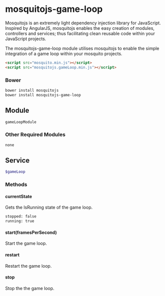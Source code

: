 # mosquitojs-game-loop

Mosquitojs is an extremely light dependency injection library for JavaScript. Inspired by AngularJS, mosquitojs enables the easy creation of modules, controllers and services; thus facilitating clean reusable code within your JavaScript projects.

The mosquitojs-game-loop module utilises mosquitojs to enable the simple integration of a game loop within your mosquito projects.

```html
<script src="mosquito.min.js"></script>
<script src="mosquitojs.gameLoop.min.js"></script>
```

### Bower
```bash
bower install mosquitojs
bower install mosquitojs-game-loop
```

## Module
```bash
gameLoopModule
```
### Other Required Modules
```bash
none
```

## Service
```bash
$gameLoop
```
### Methods

#### currentState
Gets the IsRunning state of the game loop.
```bash
stopped: false
running: true
```
#### start(framesPerSecond)
Start the game loop.
#### restart
Restart the game loop.
#### stop
Stop the the game loop.
